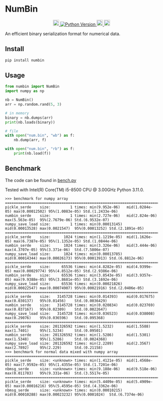 # NumBin

<p align="center">
  <a href="https://pypi.org/project/numbin/">
    <img src="https://badge.fury.io/py/numbin.svg" alt="PyPI version" height="20">
  </a>
  <a href="https://pypi.org/project/numbin">
    <img src="https://img.shields.io/pypi/pyversions/numbin" alt="Python Version" />
  </a>
  <a href="https://tldrlegal.com/license/apache-license-2.0-(apache-2.0)">
    <img src="https://img.shields.io/github/license/mosecorg/numbin" alt="License" height="20">
  </a>
  <a href="https://github.com/mosecorg/numbin/actions/workflows/python-check.yml">
    <img src="https://github.com/mosecorg/numbin/actions/workflows/python-check.yml/badge.svg" alt="Check status" height="20">
  </a>
</p>

An efficient binary serialization format for numerical data.

## Install

```sh
pip install numbin
```

## Usage

```python
from numbin import NumBin
import numpy as np

nb = NumBin()
arr = np.random.rand(5, 3)

# in memory
binary = nb.dumps(arr)
print(nb.loads(binary))

# file
with open("num.bin", "wb") as f:
    nb.dump(arr, f)

with open("num.bin", "rb") as f:
    print(nb.load(f))
```

## Benchmark

The code can be found in [bench.py](benchmark/bench.py)

Tested with Intel(R) Core(TM) i5-8500 CPU @ 3.00GHz Python 3.11.0.

```console
>>> benchmark for numpy array
========================================================================================================================
pickle_serde    size:         1 times: min(9.952e-06)   mid(1.0284e-05) max(0.00012502) 95%(1.0083e-05) Std.(1.2433e-06)
numbin_serde    size:         1 times: min(2.727e-06)   mid(2.824e-06)  max(5.563e-05)  95%(2.7679e-06) Std.(6.9532e-07)
numpy_save_load size:         1 times: min(0.00013145)  mid(0.00013528) max(0.0021547)  95%(0.00013252) Std.(2.1891e-05)
========================================================================================================================
pickle_serde    size:      1024 times: min(1.1219e-05)  mid(1.1626e-05) max(6.7387e-05) 95%(1.1352e-05) Std.(1.0844e-06)
numbin_serde    size:      1024 times: min(3.326e-06)   mid(3.444e-06)  max(4.3707e-05) 95%(3.371e-06)  Std.(7.5806e-07)
numpy_save_load size:      1024 times: min(0.00013785)  mid(0.00014344) max(0.00026173) 95%(0.00013913) Std.(6.8812e-06)
========================================================================================================================
pickle_serde    size:     65536 times: min(4.8282e-05)  mid(4.9399e-05) max(0.00029774) 95%(4.8512e-05) Std.(2.9386e-06)
numbin_serde    size:     65536 times: min(3.8543e-05)  mid(3.9357e-05) max(9.9388e-05) 95%(3.8681e-05) Std.(3.1692e-06)
numpy_save_load size:     65536 times: min(0.00021826)  mid(0.00022547) max(0.00074907) 95%(0.00021916) Std.(2.0406e-05)
========================================================================================================================
pickle_serde    size:   3145728 times: min(0.014393)    mid(0.017675)   max(0.030137)   95%(0.01456)    Std.(0.0036429)
numbin_serde    size:   3145728 times: min(0.020834)    mid(0.023769)   max(0.037167)   95%(0.02309)    Std.(0.0022647)
numpy_save_load size:   3145728 times: min(0.036523)    mid(0.038008)   max(0.29076)    95%(0.036596)   Std.(0.095368)
========================================================================================================================
pickle_serde    size: 201326592 times: min(1.5232)      mid(1.5588)     max(1.7401)     95%(1.5234)     Std.(0.09501)
numbin_serde    size: 201326592 times: min(1.5286)      mid(1.5301)     max(1.5348)     95%(1.5286)     Std.(0.0024368)
numpy_save_load size: 201326592 times: min(2.2289)      mid(2.3567)     max(2.7892)     95%(2.229)      Std.(0.21158)
>>> benchmark for normal data mixed with numpy array
========================================================================================================================
pickle_serde    size: <unknown> times: min(1.4121e-05)  mid(1.4568e-05) max(7.9592e-05) 95%(1.4355e-05) Std.(1.7201e-06)
nbmsg_serde     size: <unknown> times: min(9.188e-06)   mid(9.518e-06)  max(0.011783)   95%(9.331e-06)  Std.(3.5517e-05)
========================================================================================================================
pickle_serde    size: <unknown> times: min(5.4409e-05)  mid(5.4909e-05) max(0.00016216) 95%(5.4595e-05) Std.(4.3362e-06)
nbmsg_serde     size: <unknown> times: min(0.00010215)  mid(0.00010288) max(0.00023232) 95%(0.0001024)  Std.(6.7374e-06)
```
